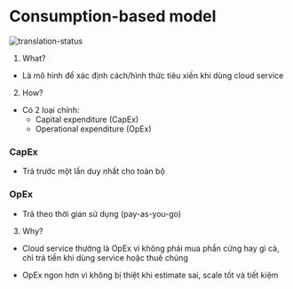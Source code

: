 # Consumption-based model
![translation-status](https://img.shields.io/badge/Status-done-green)

1. What?
- Là mô hình để xác định cách/hình thức tiêu xiền khi dùng cloud service

2. How?
- Có 2 loại chính:
  - Capital expenditure (CapEx)
  - Operational expenditure (OpEx)

### CapEx
- Trả trước một lần duy nhất cho toàn bộ

### OpEx
- Trả theo thời gian sử dụng (pay-as-you-go)

3. Why?
- Cloud service thường là OpEx vì không phải mua phần cứng hay gì cả, chỉ trả tiền khi dùng service hoặc thuê chúng

- OpEx ngon hơn vì không bị thiệt khi estimate sai, scale tốt và tiết kiệm